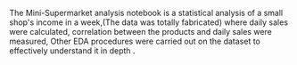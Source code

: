 The Mini-Supermarket analysis notebook is a statistical analysis of a small shop's income in a week,(The data was totally fabricated) where daily sales were calculated, correlation between the products and daily sales were measured, Other EDA procedures were carried out on the dataset to effectively understand it in depth .
